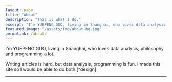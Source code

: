 ```yaml
---
layout: page
title: "About"
description: "This is what I do."
excerpt: "I'm YUEPENG GUO, living in Shanghai, who loves data analysis, philosophy and programming a lot."
featured_image: "/assets/img/about-bg.jpg"
permalink: /about/
---
```


I'm YUEPENG GUO, living in Shanghai, who loves data analysis, philosophy and programming a lot.


Writing articles is hard, but data analysis, programming is fun. I made this site so I would be able to do both.[^design]


---

